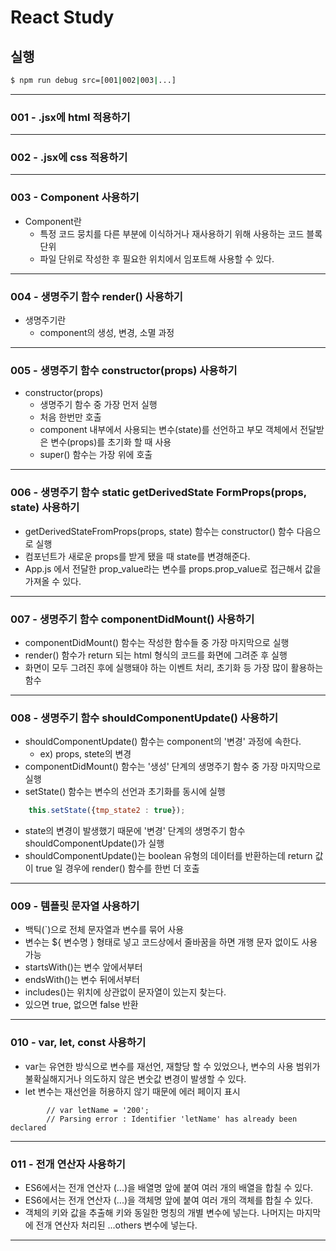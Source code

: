 # React Study

## 실행
```bash
$ npm run debug src=[001|002|003|...]
```
---
### 001 - .jsx에 html 적용하기
---
### 002 - .jsx에 css 적용하기
---
### 003 -  Component 사용하기
- Component란
  - 특정 코드 뭉치를 다른 부분에 이식하거나 재사용하기 위해 사용하는 코드 블록 단위
  - 파일 단위로 작성한 후 필요한 위치에서 임포트해 사용할 수 있다.
---
### 004 - 생명주기 함수 render() 사용하기
- 생명주기란
  - component의 생성, 변경, 소멸 과정
---
### 005 - 생명주기 함수 constructor(props) 사용하기
- constructor(props)
  - 생명주기 함수 중 가장 먼저 실행
  - 처음 한번만 호출
  - component 내부에서 사용되는 변수(state)를 선언하고 부모 객체에서 전달받은 변수(props)를 초기화 할 때 사용
  - super() 함수는 가장 위에 호출
---
### 006 - 생명주기 함수 static getDerivedState FormProps(props, state) 사용하기
- getDerivedStateFromProps(props, state) 함수는 constructor() 함수 다음으로 실행
- 컴포넌트가 새로운 props를 받게 됐을 때 state를 변경해준다.
- App.js 에서 전달한 prop_value라는 변수를 props.prop_value로 접근해서 값을 가져올 수 있다.
---
### 007 - 생명주기 함수 componentDidMount() 사용하기
- componentDidMount() 함수는 작성한 함수들 중 가장 마지막으로 실행
- render() 함수가 return 되는 html 형식의 코드를 화면에 그려준 후 실행
- 화면이 모두 그려진 후에 실행돼야 하는 이벤트 처리, 초기화 등 가장 많이 활용하는 함수
---
### 008 - 생명주기 함수 shouldComponentUpdate() 사용하기
- shouldComponentUpdate() 함수는 component의 '변경' 과정에 속한다.
  - ex) props, stete의 변경
- componentDidMount() 함수는 '생성' 단계의 생명주기 함수 중 가장 마지막으로 실행
- setState() 함수는 변수의 선언과 초기화를 동시에 실행
```javascript
    this.setState({tmp_state2 : true});
```
- state의 변경이 발생했기 때문에 '변경' 단계의 생명주기 함수 shouldComponentUpdate()가 실행
- shouldComponentUpdate()는 boolean 유형의 데이터를 반환하는데 return 값이 true 일 경우에 render() 함수를 한번 더 호출
---
### 009 - 템플릿 문자열 사용하기
- 백틱(`)으로 전체 문자열과 변수를 묶어 사용
- 변수는 ${ 변수명 } 형태로 넣고 코드상에서 줄바꿈을 하면 개행 문자 없이도 사용 가능
- startsWith()는 변수 앞에서부터
- endsWith()는 변수 뒤에서부터
- includes()는 위치에 상관없이 문자열이 있는지 찾는다.
- 있으면 true, 없으면 false 반환
---
### 010 - var, let, const 사용하기
- var는 유연한 방식으로 변수를 재선언, 재할당 할 수 있었으나, 변수의 사용 범위가 불확실해지거나 의도하지 않은 변숫값 변경이 발생할 수 있다.
- let 변수는 재선언을 허용하지 않기 때문에 에러 페이지 표시
```javascriipt
        // var letName = '200';    
        // Parsing error : Identifier 'letName' has already been declared
```
---
### 011 - 전개 연산자 사용하기
- ES6에서는 전개 연산자 (...)을 배열명 앞에 붙여 여러 개의 배열을 합칠 수 있다.
- ES6에서는 전개 연산자 (...)을 객체명 앞에 붙여 여러 개의 객체를 합칠 수 있다.
- 객체의 키와 값을 추출해 키와 동일한 명칭의 개별 변수에 넣는다. 나머지는 마지막에 전개 연산자 처리된 ...others 변수에 넣는다.
---
